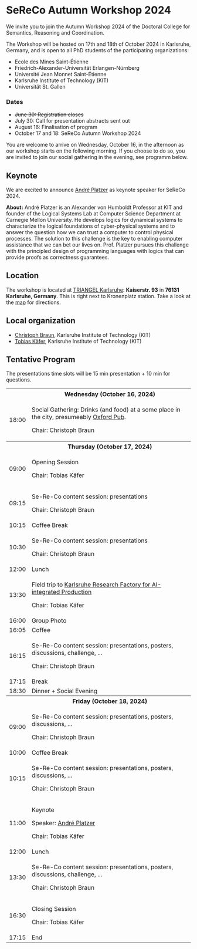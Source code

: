 ---
---
# SeReCo Autumn Workshop 2024

We invite you to join the Autumn Workshop 2024 of the Doctoral College for Semantics, Reasoning and Coordination. 

The Workshop will be hosted on 17th and 18th of October 2024 in Karlsruhe, Germany, and is open to all PhD students of the participating organizations:

* Ecole des Mines Saint-Étienne
* Friedrich-Alexander-Universität Erlangen-Nürnberg
* Université Jean Monnet Saint-Étienne
* Karlsruhe Institute of Technology (KIT)
* Universität St. Gallen

### Dates
* <s>June 30: Registration closes</s>
* July 30: Call for presentation abstracts sent out
* August 16: Finalisation of program
* October 17 and 18: SeReCo Autumn Workshop 2024

You are welcome to arrive on Wednesday, October 16, in the afternoon as our workshop starts on the following morning. 
If you choose to do so, you are invited to join our social gathering in the evening, see programm below.

## Keynote
We are excited to announce <a target="_blank" href="https://logic.kastel.kit.edu/andre.html">André Platzer</a> as keynote speaker for SeReCo 2024.

<b>About:</b>
André Platzer is an Alexander von Humboldt Professor at KIT and founder of the Logical Systems Lab at Computer Science Department at Carnegie Mellon University.
He develops logics for dynamical systems to characterize the logical foundations of cyber-physical systems and to answer the question how we can trust a computer to control physical processes. 
The solution to this challenge is the key to enabling computer assistance that we can bet our lives on. 
Prof. Platzer pursues this challenge with the principled design of programming languages with logics that can provide proofs as correctness guarantees. 

## Location

The workshop is located at [TRIANGEL Karlsruhe](https://www.triangel.space/): **Kaiserstr. 93** in **76131 Karlsruhe, Germany**.
This is right next to Kronenplatz station.
Take a look at the [map](https://maps.app.goo.gl/7WrTk5fSvrxUsEjg9) for directions.


## Local organization
* [Christoph Braun](https://aifb.kit.edu/web/Christoph_Braun/en), Karlsruhe Institute of Technology (KIT)
* [Tobias Käfer](https://aifb.kit.edu/web/Tobias_Käfer/en), Karlsruhe Institute of Technology (KIT)


## Tentative Program

<p>The presentations time slots will be 15 min presentation + 10 min for questions.</p>

<table class="agenda">
  <tr>
    <th></th>
    <th>Wednesday (October 16, 2024)</th>
  </tr>
  <tr>
    <td>18:00</td>
    <td class="highlight">
      <p>Social Gathering: Drinks (and food) at a some place in the city, presumeably <a target="_blank" href="https://maps.app.goo.gl/PRsVYxzYcMpLpuqw7">Oxford Pub</a>.</p> 
      <p>Chair: Christoph Braun</p>
    </td>
  </tr>
  <tr></tr>
  <tr>
    <th></th>
    <th>Thursday (October 17, 2024)</th>
  </tr>
  <tr>
    <td>09:00</td>
    <td class="admin">
      <p>Opening Session</p>
      <p>Chair: Tobias Käfer</p>
    </td>
  </tr>
  <tr>
    <td>09:15</td>
    <td class="presentation">
      <p>Se-Re-Co content session: presentations</p>
      <p>Chair: Christoph Braun</p>
    </td>
  </tr>
  <tr>
    <td>10:15</td>
    <td class="admin">Coffee Break</td>
  </tr>
  <tr>
    <td>10:30</td>
    <td class="presentation">
      <p>Se-Re-Co content session: presentations</p>
      <p>Chair: Christoph Braun</p>
    </td>
  </tr>
  <tr>
    <td>12:00</td>
    <td class="admin">Lunch</td>
  </tr>
  <tr>
    <td>13:30</td>
    <td class="highlight">
      <p>Field trip to <a target="_blank" href="https://www.karlsruher-forschungsfabrik.de/en.html">Karlsruhe Research Factory for AI-integrated Production</a></p>
      <p>Chair: Tobias Käfer</p>
    </td>
  </tr>
    <tr>
    <td>16:00</td>
    <td class="admin">Group Photo</td>
  </tr>
  <tr>
    <td>16:05</td>
    <td class="admin">Coffee</td>
  </tr>
  <tr>
    <td>16:15</td>
<td class="presentation">
      <p>Se-Re-Co content session: presentations, posters, discussions, challenge, ...</p>
      <p>Chair: Christoph Braun</p>
    </td>
  </tr>
  <tr>
    <td>17:15</td>
    <td class="admin">Break</td>
  </tr>
  <tr>
    <td>18:30</td>
    <td class="highlight">Dinner + Social Evening</td>
  </tr>
  <tr></tr>
  <tr>
    <th></th>
    <th>Friday (October 18, 2024)</th>
  </tr>
   <tr>
    <td>09:00</td>
    <td class="presentation">
      <p>Se-Re-Co content session: presentations, posters, discussions, ...</p>
      <p>Chair: Christoph Braun</p>
    </td>
  </tr>
  <tr>
    <td>10:00</td>
    <td class="admin">Coffee Break</td>
  </tr>
 <tr>
    <td>10:15</td>
    <td class="presentation">
      <p>Se-Re-Co content session: presentations, posters, discussions, ...</p>
      <p>Chair: Christoph Braun</p>
    </td>
  </tr>
  <tr>
    <td>11:00</td>
    <td class="highlight">
      <p>Keynote</p>
      <p>Speaker: <a target="_blank" href="https://logic.kastel.kit.edu/andre.html">André Platzer</a></p>
      <p>Chair: Tobias Käfer</p>
    </td>
  </tr>
  <tr>
    <td>12:00</td>
    <td class="admin">Lunch</td>
  </tr>
  <tr>
    <td>13:30</td>
    <td class="presentation">
      <p>Se-Re-Co content session: presentations, posters, discussions, challenge, ...</p>
      <p>Chair: Christoph Braun</p>
    </td>
  </tr>
  <tr>
    <td>16:30</td>
    <td class="admin">
      <p>Closing Session</p>
      <p>Chair: Tobias Käfer</p>
    </td>
  </tr>
  <tr>
    <td>17:15</td>
    <td>End</td>
  </tr>
</table>
